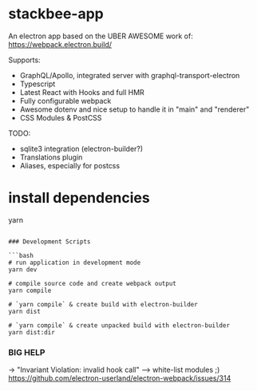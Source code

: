 # stackbee-app

An electron app based on the UBER AWESOME work of: https://webpack.electron.build/

Supports:

- GraphQL/Apollo, integrated server with graphql-transport-electron
- Typescript
- Latest React with Hooks and full HMR
- Fully configurable webpack
- Awesome dotenv and nice setup to handle it in "main" and "renderer"
- CSS Modules & PostCSS

TODO:

- sqlite3 integration (electron-builder?)
- Translations plugin
- Aliases, especially for postcss

# install dependencies

yarn

````

### Development Scripts

```bash
# run application in development mode
yarn dev

# compile source code and create webpack output
yarn compile

# `yarn compile` & create build with electron-builder
yarn dist

# `yarn compile` & create unpacked build with electron-builder
yarn dist:dir
````

### BIG HELP

-> "Invariant Violation: invalid hook call"
--> white-list modules ;)
https://github.com/electron-userland/electron-webpack/issues/314
